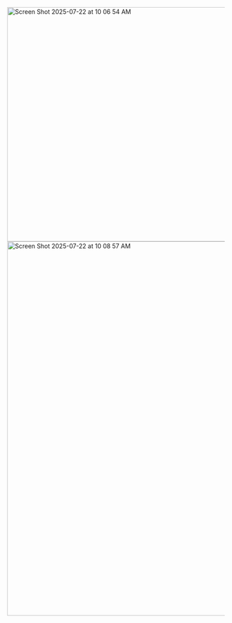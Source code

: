 <img width="947" height="541" alt="Screen Shot 2025-07-22 at 10 06 54 AM" src="https://github.com/user-attachments/assets/b48e6309-7054-4f81-bf0d-5008fa4ed634" />
<img width="1424" height="864" alt="Screen Shot 2025-07-22 at 10 08 57 AM" src="https://github.com/user-attachments/assets/f7004085-d862-4180-bf58-db68e44c4d0c" />

